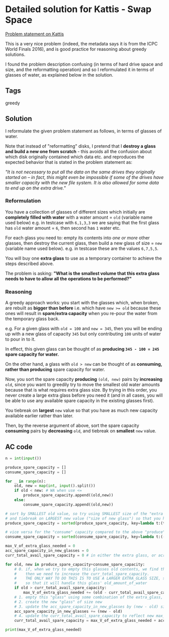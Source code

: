 # Detailed solution for Kattis - Swap Space

[Problem statement on Kattis](https://open.kattis.com/problems/swapspace)

This is a very nice problem (indeed, the metadata says it is from the ICPC World Finals 2016), and is good practice for reasoning about greedy solutions.

I found the problem description confusing (in terms of hard drive space and size, and the reformatting operation) and so I reformulated it in terms of glasses of water, as explained below in the solution.

## Tags

greedy

## Solution

I reformulate the given problem statement as follows, in terms of glasses of water.

Note that instead of "reformatting" disks, I pretend that I **destroy a glass and build a new one from scratch** - this avoids all the confusion about which disk originally contained which data etc. and reproduces the expected behavior that is stated in the problem statement as:

*"It is not necessary to put all the data on the same drives they originally started on – in fact, this might even be impossible if some of the drives have smaller capacity with the new file system. It is also allowed for some data to end up on the extra drive."*

### Reformulation

You have a collection of glasses of different sizes which initially are **completely filled with water** with a water amount = `old` (variable name used below) e.g. in testcase with `6,1,3,3` we are saying that the first glass has `old` water amount = `6`, then second has `1` water etc.

For each glass you need to: empty its contents into *one or more* other glasses, then destroy the current glass, then build a new glass of size = `new` (variable name used below).
e.g. in testcase these are the values `6,7,5,5`.

You will buy one **extra glass** to use as a temporary container to achieve the steps described above.

The problem is asking: **"What is the smallest volume that this extra glass needs to have to allow all the operations to be performed?"**


### Reasoning

A greedy approach works: you start with the glasses which, when broken, are rebuilt as **bigger than before** i.e. which have `new >= old` because these ones will result in **spare/extra capacity** when you re-pour the water from the temporary glass back.

e.g. For a given glass with `old = 100` and `new = 345`, then you will be ending up with a new glass of capacity `345` but only contributing `100` units of water to pour in to it.

In effect, this given glass can be thought of as **producing `345 - 100 = 245` spare capacity for water.**

On the other hand, a glass with `old > new` can be thought of as **consuming, rather than producing** spare capacity for water.

Now, you sort the spare capacity **producing** `(old, new)` pairs by **increasing** `old`, since you want to greedily try to move the smallest old water
amounts because that is what requires extra glass size. By trying in this order, you never create a large extra glass before you need it (and
in all cases, you will be able to use any available spare capacity in the existing glasses first).

You tiebreak on **largest** `new` value so that you have as much new capacity available earlier rather than later.

Then, by the reverse argument of above, sort the spare capacity **consuming** pairs by **decreasing** `old`, and tiebreak on **smallest** `new` value.

## AC code

```python
n = int(input())

produce_spare_capacity = []
consume_spare_capacity = []

for _ in range(n):
    old, new = map(int, input().split())
    if old < new: # WA when use <=
        produce_spare_capacity.append((old,new))
    else:
        consume_spare_capacity.append((old,new))

# sort by SMALLEST old value, so try using SMALLEST size of the "extra glass, V"
# and tiebreak on LARGEST new value ("size of new glass") so that you have as much new capacity available earlier rather than later
produce_spare_capacity = sorted(produce_spare_capacity, key=lambda t:(t[0], -t[1]))

# vice versa for the "consume" capacity compared to the above "produce" argument
consume_spare_capacity = sorted(consume_spare_capacity, key=lambda t:(-t[1], t[0]))

max_V_of_extra_glass_needed = 0
acc_spare_capacity_in_new_glasses = 0
curr_total_avail_spare_capacity = 0 # in either the extra glass, or across all previous new glasses i..e == max_V + acc_spare

for old, new in produce_spare_capacity+consume_spare_capacity:
    # 0. if, when we try to empty this glasses old contents, we find that we don't have enough curr_total_spare_capacity
    #    then we need to increase the curr_total_spare_capacity.
    #    THE ONLY WAY TO DO THIS IS TO USE A LARGER EXTRA_GLASS SIZE, so greedily increase that extra_glass size just enough
    #    so that it will handle this glass' old_amount_of_water
    if old > curr_total_avail_spare_capacity:
        max_V_of_extra_glass_needed += (old - curr_total_avail_spare_capacity)
    # 1. empty this "glass" using some combination of the extra_glass, and all previous acc_spare_capacity - this is possible due to check in step 0.
    # 2. create the new "glass" of size new
    # 3. update the acc_spare_capacity_in_new_glasses by (new - old) since that is THE UNUSED CAPACITY CONTRIBUTED BY CURRENT NEW GLASS
    acc_spare_capacity_in_new_glasses += (new - old)
    # 4. update the curr_total_avail_spare_capacity to reflect new max_V (if it was updated) and new acc_spare (if it was updated)
    curr_total_avail_spare_capacity = max_V_of_extra_glass_needed + acc_spare_capacity_in_new_glasses

print(max_V_of_extra_glass_needed)
```